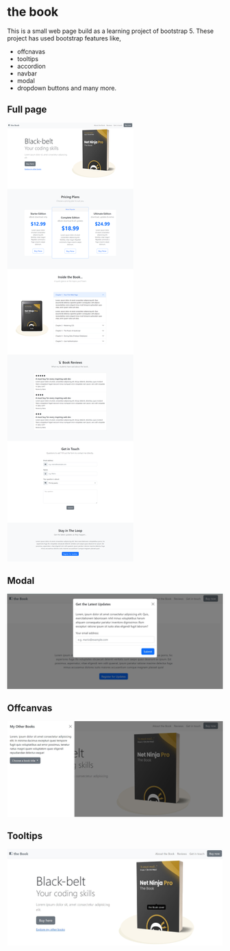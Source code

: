 # the book

This is a small web page build as a learning project of bootstrap 5. These project has used bootstrap features like,

- offcnavas
- tooltips
- accordion
- navbar
- modal
- dropdown buttons
  and many more.

## Full page

![full page](https://github.com/chathuRashmini/books-bootstrap/blob/main/books_project/final_look.png?raw=true)

## Modal

![modal](https://github.com/chathuRashmini/books-bootstrap/blob/main/books_project/modal.jpg?raw=true)

## Offcanvas

![offcanvas](https://github.com/chathuRashmini/books-bootstrap/blob/main/books_project/offcanvas.jpg?raw=true)

## Tooltips

![tooltip](https://github.com/chathuRashmini/books-bootstrap/blob/main/books_project/tooltips.jpg?raw=true)
